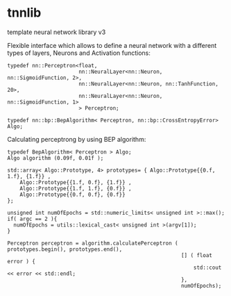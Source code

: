 tnnlib
======

template neural network library v3

Flexible interface which allows to define a neural network with a different types of layers, Neurons and Activation functions:

                        
    typedef nn::Perceptron<float, 
                           nn::NeuralLayer<nn::Neuron, nn::SigmoidFunction, 2>, 
                           nn::NeuralLayer<nn::Neuron, nn::TanhFunction, 20>, 
                           nn::NeuralLayer<nn::Neuron, nn::SigmoidFunction, 1>
                           > Perceptron;
                           
    typedef nn::bp::BepAlgorithm< Perceptron, nn::bp::CrossEntropyError> Algo;





Calculating perceptrong by using BEP algorithm:

    typedef BepAlgorithm< Perceptron > Algo;
    Algo algorithm (0.09f, 0.01f );

    std::array< Algo::Prototype, 4> prototypes= { Algo::Prototype{{0.f, 1.f}, {1.f}} ,
        Algo::Prototype{{1.f, 0.f}, {1.f}} ,
        Algo::Prototype{{1.f, 1.f}, {0.f}} ,
        Algo::Prototype{{0.f, 0.f}, {0.f}}
    };

    unsigned int numOfEpochs = std::numeric_limits< unsigned int >::max();
    if( argc == 2 ){
      numOfEpochs = utils::lexical_cast< unsigned int >(argv[1]);
    }
    
    Perceptron perceptron = algorithm.calculatePerceptron ( prototypes.begin(), prototypes.end(),
                                                            [] ( float error ) {
                                                                std::cout << error << std::endl;
                                                            },
                                                            numOfEpochs);
